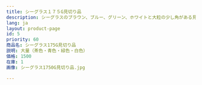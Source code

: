 ```yaml
---
title: シーグラス１７５G見切り品
description: シーグラスのブラウン、ブルー、グリーン、ホワイトと大粒の少し角がある見切り品
lang: ja
layout: product-page
id: 5
priority: 60
商品名: シーグラス175G見切り品
説明: 大量（茶色・青色・緑色・白色）
価格: 1500
在庫: 1
画像: シーグラス1750G見切り品.jpg

---
```


